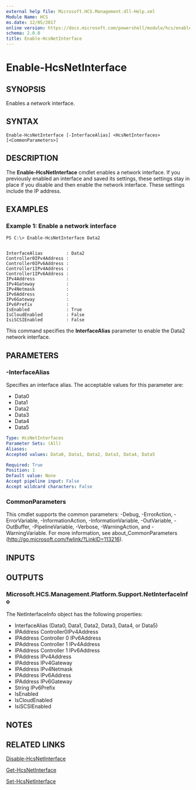 ```yaml
---
external help file: Microsoft.HCS.Management.dll-Help.xml
Module Name: HCS
ms.date: 12/05/2017
online version: https://docs.microsoft.com/powershell/module/hcs/enable-hcsnetinterface?view=windowsserver2012r2-ps&wt.mc_id=ps-gethelp
schema: 2.0.0
title: Enable-HcsNetInterface
---
```


# Enable-HcsNetInterface

## SYNOPSIS
Enables a network interface.

## SYNTAX

```
Enable-HcsNetInterface [-InterfaceAlias] <HcsNetInterfaces> [<CommonParameters>]
```

## DESCRIPTION
The **Enable-HcsNetInterface** cmdlet enables a network interface.
If you previously enabled an interface and saved its settings, these settings stay in place if you disable and then enable the network interface.
These settings include the IP address.

## EXAMPLES

### Example 1: Enable a network interface
```
PS C:\> Enable-HcsNetInterface Data2


InterfaceAlias         : Data2
Controller0IPv4Address :
Controller0IPv6Address :
Controller1IPv4Address :
Controller1IPv6Address :
IPv4Address            :
IPv4Gateway            :
IPv4Netmask            :
IPv6Address            :
IPv6Gateway            :
IPv6Prefix             :
IsEnabled              : True
IsCloudEnabled         : False
IsiSCSIEnabled         : False
```

This command specifies the **InterfaceAlias** parameter to enable the Data2 network interface.

## PARAMETERS

### -InterfaceAlias
Specifies an interface alias.
The acceptable values for this parameter are:

- Data0
- Data1
- Data2
- Data3
- Data4
- Data5

```yaml
Type: HcsNetInterfaces
Parameter Sets: (All)
Aliases: 
Accepted values: Data0, Data1, Data2, Data3, Data4, Data5

Required: True
Position: 1
Default value: None
Accept pipeline input: False
Accept wildcard characters: False
```

### CommonParameters
This cmdlet supports the common parameters: -Debug, -ErrorAction, -ErrorVariable, -InformationAction, -InformationVariable, -OutVariable, -OutBuffer, -PipelineVariable, -Verbose, -WarningAction, and -WarningVariable. For more information, see about_CommonParameters (http://go.microsoft.com/fwlink/?LinkID=113216).

## INPUTS

## OUTPUTS

### Microsoft.HCS.Management.Platform.Support.NetInterfaceInfo
The NetInterfaceInfo object has the following properties:

- InterfaceAlias (Data0, Data1, Data2, Data3, Data4, or Data5) 
- IPAddress Controller0IPv4Address 
- IPAddress Controller 0 IPv6Address 
- IPAddress Controller 1 IPv4Address 
- IPAddress Controller 1 IPv6Address 
- IPAddress IPv4Address 
- IPAddress IPv4Gateway
- IPAddress IPv4Netmask 
- IPAddress IPv6Address 
- IPAddress IPv6Gateway 
- String IPv6Prefix 
- IsEnabled 
- IsCloudEnabled 
- IsiSCSIEnabled

## NOTES

## RELATED LINKS

[Disable-HcsNetInterface](./Disable-HcsNetInterface.md)

[Get-HcsNetInterface](./Get-HcsNetInterface.md)

[Set-HcsNetInterface](./Set-HcsNetInterface.md)

